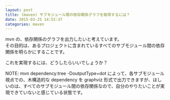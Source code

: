 ```yaml
---
layout: post
title: (maven) サブモジュール間の依存関係グラフを取得するには？
date: 2015-03-25 14:53:37
categories: maven
---
```

<!-- {% raw %} -->
<p>mvn の、依存関係のグラフを出力したいと考えています。<br>
その目的は、あるプロジェクトに含まれているすべてのサブモジュール間の依存関係を明らかにすることです。</p>

<p>これを実現するには、どうしたらいいでしょうか？</p>

<p>NOTE: mvn dependency:tree -DoutputType=dot によって、各サブモジュール視点での、木構造的な dependency を graphviz 形式で出力できますが、ほしいのは、すべてのサブモジュール間の依存関係なので、自分のやりたいことが実現できていないと感じている状態です。</p>
<!-- {% endraw %} -->
